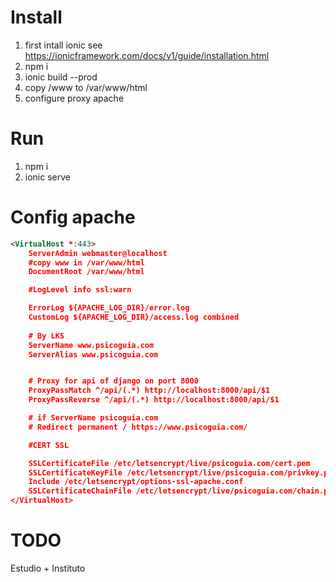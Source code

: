 # Install

1. first intall ionic see https://ionicframework.com/docs/v1/guide/installation.html
2. npm i
3. ionic build --prod
4. copy <proyect-path>/www to /var/www/html
5. configure proxy apache

# Run

1. npm i
2. ionic serve

# Config apache
```xml
<VirtualHost *:443>
	ServerAdmin webmaster@localhost
    #copy www in /var/www/html
	DocumentRoot /var/www/html

	#LogLevel info ssl:warn

	ErrorLog ${APACHE_LOG_DIR}/error.log
	CustomLog ${APACHE_LOG_DIR}/access.log combined
	
	# By LKS
	ServerName www.psicoguia.com
    ServerAlias www.psicoguia.com


	# Proxy for api of django on port 8000
	ProxyPassMatch ^/api/(.*) http://localhost:8000/api/$1
    ProxyPassReverse ^/api/(.*) http://localhost:8000/api/$1

    # if ServerName psicoguia.com
	# Redirect permanent / https://www.psicoguia.com/

    #CERT SSL	

	SSLCertificateFile /etc/letsencrypt/live/psicoguia.com/cert.pem
	SSLCertificateKeyFile /etc/letsencrypt/live/psicoguia.com/privkey.pem
	Include /etc/letsencrypt/options-ssl-apache.conf
	SSLCertificateChainFile /etc/letsencrypt/live/psicoguia.com/chain.pem
</VirtualHost>
```
# TODO
Estudio + Instituto